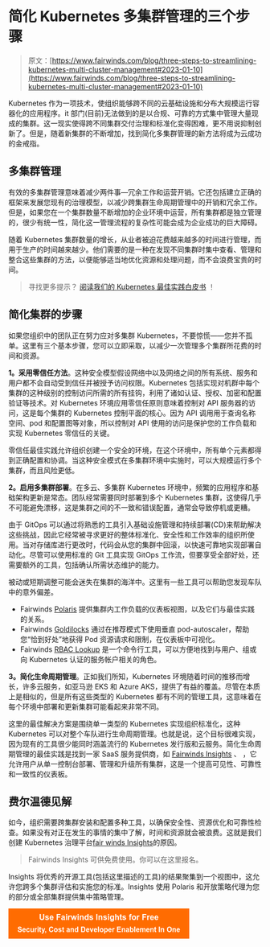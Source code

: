 # 简化 Kubernetes 多集群管理的三个步骤

> 原文：[https://www.fairwinds.com/blog/three-steps-to-streamlining-kubernetes-multi-cluster-management#2023-01-10](https://www.fairwinds.com/blog/three-steps-to-streamlining-kubernetes-multi-cluster-management#2023-01-10)

 Kubernetes 作为一项技术，使组织能够跨不同的云基础设施和分布大规模运行容器化的应用程序。it 部门(目前)无法做到的是以合规、可靠的方式集中管理大量现成的集群。这一现实使得跨不同集群交付治理和标准化变得困难，更不用说抑制创新了。但是，随着新集群的不断增加，找到简化多集群管理的新方法将成为云成功的金戒指。

## 多集群管理

有效的多集群管理意味着减少两件事—冗余工作和运营开销。它还包括建立正确的框架来发展您现有的治理模型，以减少跨集群生命周期管理中的开销和冗余工作。但是，如果您在一个集群数量不断增加的企业环境中运营，所有集群都是独立管理的，很少有统一性，简化这一管理流程的复杂性可能会成为企业成功的巨大障碍。

随着 Kubernetes 集群数量的增长，从业者被迫花费越来越多的时间进行管理，而用于生产的时间越来越少。他们需要的是一种在发现不同集群时集中查看、管理和整合这些集群的方法，以便能够适当地优化资源和处理问题，而不会浪费宝贵的时间。

> 寻找更多提示？ [阅读我们的 Kubernetes 最佳实践白皮书](https://www.fairwinds.com/kubernetes-best-practices-comprehensive-white-paper) ！

## 简化集群的步骤

如果您组织中的团队正在努力应对多集群 Kubernetes，不要惊慌——您并不孤单。这里有三个基本步骤，您可以立即采取，以减少一次管理多个集群所花费的时间和资源。

**1。采用零信任方法**。这种安全模型假设网络中以及网络之间的所有系统、服务和用户都不会自动受到信任并被授予访问权限。Kubernetes 包括实现对机群中每个集群的这种级别的控制访问所需的所有挂钩，利用了诸如认证、授权、加密和配置验证等技术。对 Kubernetes 环境应用零信任原则意味着控制对 API 服务器的访问，这是每个集群的 Kubernetes 控制平面的核心。因为 API 调用用于查询名称空间、pod 和配置图等对象，所以控制对 API 使用的访问是保护您的工作负载和实现 Kubernetes 零信任的关键。

零信任最佳实践允许组织创建一个安全的环境，在这个环境中，所有单个元素都得到正确配置和协调。当这种安全模式在多集群环境中实施时，可以大规模运行多个集群，而且风险更低。

**2。启用多集群部署**。在多云、多集群 Kubernetes 环境中，频繁的应用程序和基础架构更新是常态。团队经常需要同时部署到多个 Kubernetes 集群，这使得几乎不可能避免漂移，这是集群之间的不一致和错误配置，通常会导致停机或更糟。

由于 GitOps 可以通过将熟悉的工具引入基础设施管理和持续部署(CD)来帮助解决这些挑战，因此它经常被寻求更好的整体标准化、安全性和工作效率的组织所使用。当对存储库进行更改时，代码会从您的集群中回滚，以快速可靠地实现部署自动化。尽管可以使用标准的 Git 工具实现 GitOps 工作流，但要享受全部好处，还需要额外的工具，包括确认所需状态维护的能力。

被动或短期调整可能会迷失在集群的海洋中。这里有一些工具可以帮助您发现车队中的意外偏差。

*   Fairwinds [Polaris](https://polaris.docs.fairwinds.com/) 提供集群内工作负载的仪表板视图，以及它们与最佳实践的关系。
*   Fairwinds [Goldilocks](https://github.com/FairwindsOps/Goldilocks) 通过在推荐模式下使用垂直 pod-autoscaler，帮助您“恰到好处”地获得 Pod 资源请求和限制，在仪表板中可视化。
*   Fairwinds [RBAC Lookup](https://github.com/FairwindsOps/rbac-lookup) 是一个命令行工具，可以方便地找到与用户、组或向 Kubernetes 认证的服务帐户相关的角色。

**3。简化生命周期管理**。正如我们所知，Kubernetes 环境随着时间的推移而增长，许多云服务，如亚马逊 EKS 和 Azure AKS，提供了有益的覆盖。尽管在本质上是相似的，但是所有这些类型的 Kubernetes 都有不同的管理工具，这意味着在每个环境中部署和更新集群可能看起来非常不同。

这里的最佳解决方案是围绕单一类型的 Kubernetes 实现组织标准化，这种 Kubernetes 可以对整个车队进行生命周期管理。也就是说，这个目标很难实现，因为现有的工具很少能同时涵盖流行的 Kubernetes 发行版和云服务。简化生命周期管理的最佳实践是找到一家 SaaS 服务提供商，如 [Fairwinds Insights](https://www.fairwinds.com/insights) 、 ，它允许用户从单一控制台部署、管理和升级所有集群，这是一个提高可见性、可靠性和一致性的仪表板。

## 费尔温德见解

如今，组织需要跨集群安装和配置多种工具，以确保安全性、资源优化和可靠性检查。如果没有对正在发生的事情的集中了解，时间和资源就会被浪费。这就是我们创建 Kubernetes 治理平台[fair winds Insights](https://www.fairwinds.com/insights)的原因。

> Fairwinds Insights 可供免费使用。你可以在这里报名。

Insights 将优秀的开源工具(包括这里描述的工具)的结果聚集到一个视图中，这允许您跨多个集群评估和实施您的标准。Insights 使用 Polaris 和开放策略代理为您的部分或全部集群提供集中策略管理。

[![Use Fairwinds Insights for Free Security, Cost and Developer Enablement In One](img/7c86296320eb01b215d8e2755e9c5b9d.png)](https://cta-redirect.hubspot.com/cta/redirect/2184645/34aa4987-a1f9-438a-a145-d7d82d5c479a)